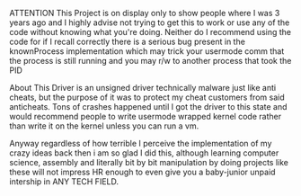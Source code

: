 ATTENTION
This Project is on display only to show people where I was 3 years ago and I highly advise not trying to get this to work or use any of the code without knowing what you're doing.
Neither do I recommend using the code for if I recall correctly there is a serious bug present in the knownProcess implementation which may trick your usermode comm that the process is still running and you may r/w to another process that took the PID

About
This Driver is an unsigned driver technically malware just like anti cheats, but the purpose of it was to protect my cheat customers from said anticheats.
Tons of crashes happened until I got the driver to this state and would recommend people to write usermode wrapped kernel code rather than write it on the kernel unless you can run a vm.


Anyway regardless of how terrible I perceive the implementation of my crazy ideas back then i am so glad I did this, 
although learning computer science, assembly and literally bit by bit manipulation by doing projects like these will not impress HR enough to even give you a baby-junior unpaid intership in ANY TECH FIELD.  






